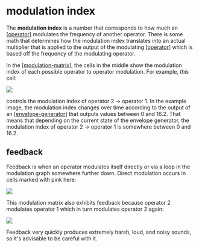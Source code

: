 # modulation index

The **modulation index** is a number that corresponds to how much an [[operator]] modulates the frequency of another operator.  There is some math that determines how the modulation index translates into an actual multiplier that is applied to the output of the modulating [[operator]] which is based off the frequency of the modulating operator.

In the [[modulation-matrix]], the cells in the middle show the modulation index of each possible operator to operator modulation.  For example, _this_ cell:

![](https://ameo.link/u/5f85de5073aa4015c94854ca7fee5937830ca475.png)

controls the modulation index of operator 2 -> operator 1.  In the example image, the modulation index changes over time according to the output of an [[envelope-generator]] that outputs values between 0 and 16.2.  That means that depending on the current state of the envelope generator, the modulation index of operator 2 -> operator 1 is somewhere between 0 and 16.2.

## feedback

Feedback is when an operator modulates itself directly or via a loop in the modulation graph somewhere further down.  Direct modulation occurs in cells marked with pink here:

![](https://ameo.link/u/fec7df8597e7ee73bfb2775e92a463a3f88cafc4.png)

This modulation matrix also exhibits feedback because operator 2 modulates operator 1 which in turn modulates operator 2 again:

![](https://ameo.link/u/37f2c9a3260d5d3032bb53dbe7e470e4fd2f6e34.png)

Feedback very quickly produces extremely harsh, loud, and noisy sounds, so it's advisable to be careful with it.

[//begin]: # "Autogenerated link references for markdown compatibility"
[operator]: operator "operator"
[modulation-matrix]: modulation-matrix "modulation matrix"
[envelope-generator]: envelope-generator "envelope generator"
[//end]: # "Autogenerated link references"
